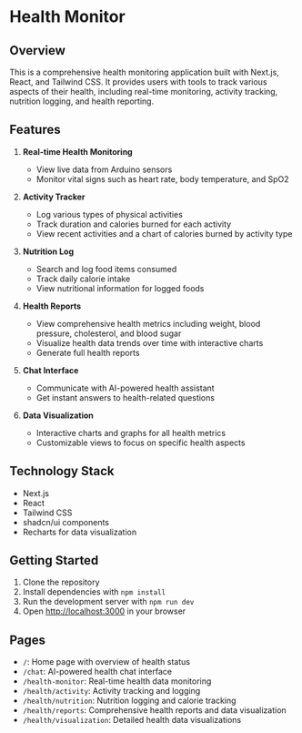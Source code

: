 # Health Monitor 

## Overview

This is a comprehensive health monitoring application built with Next.js, React, and Tailwind CSS. It provides users with tools to track various aspects of their health, including real-time monitoring, activity tracking, nutrition logging, and health reporting.

## Features

1. **Real-time Health Monitoring**
   - View live data from Arduino sensors
   - Monitor vital signs such as heart rate, body temperature, and SpO2
2. **Activity Tracker**
   - Log various types of physical activities
   - Track duration and calories burned for each activity
   - View recent activities and a chart of calories burned by activity type

3. **Nutrition Log**
   - Search and log food items consumed
   - Track daily calorie intake
   - View nutritional information for logged foods

4. **Health Reports**
   - View comprehensive health metrics including weight, blood pressure, cholesterol, and blood sugar
   - Visualize health data trends over time with interactive charts
   - Generate full health reports

5. **Chat Interface**
   - Communicate with AI-powered health assistant
   - Get instant answers to health-related questions

6. **Data Visualization**
   - Interactive charts and graphs for all health metrics
   - Customizable views to focus on specific health aspects



## Technology Stack

- Next.js
- React
- Tailwind CSS
- shadcn/ui components
- Recharts for data visualization

## Getting Started

1. Clone the repository
2. Install dependencies with `npm install`
3. Run the development server with `npm run dev`
4. Open [http://localhost:3000](http://localhost:3000) in your browser

## Pages

- `/`: Home page with overview of health status
- `/chat`: AI-powered health chat interface
- `/health-monitor`: Real-time health data monitoring
- `/health/activity`: Activity tracking and logging
- `/health/nutrition`: Nutrition logging and calorie tracking
- `/health/reports`: Comprehensive health reports and data visualization
- `/health/visualization`: Detailed health data visualizations

